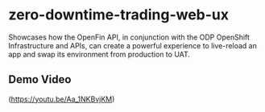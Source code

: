 # zero-downtime-trading-web-ux
Showcases how the OpenFin API, in conjunction with the ODP OpenShift Infrastructure and APIs, can create a powerful experience to live-reload an app and swap its environment from production to UAT.

## Demo Video
(https://youtu.be/Aa_1NKBvjKM)

